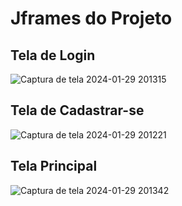 # Jframes do Projeto

## Tela de Login

![Captura de tela 2024-01-29 201315](https://github.com/Gabriel-Davila-dc/Projeto-Banco-para-Dinheiro-Jframe/assets/158082235/fcca6c39-ce43-4b97-8282-e2df9959cab1)


## Tela de Cadastrar-se

![Captura de tela 2024-01-29 201221](https://github.com/Gabriel-Davila-dc/Projeto-Banco-para-Dinheiro-Jframe/assets/158082235/bbb4a862-920e-4556-b9b6-b162db36387e)


## Tela Principal


![Captura de tela 2024-01-29 201342](https://github.com/Gabriel-Davila-dc/Projeto-Banco-para-Dinheiro-Jframe/assets/158082235/03d7bb99-97b2-41cd-aad8-4640bb73e612)
